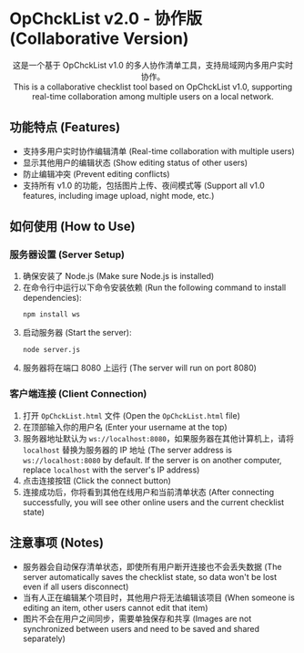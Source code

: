 # OpChckList v2.0 - 协作版 (Collaborative Version)

<div align="center">
这是一个基于 OpChckList v1.0 的多人协作清单工具，支持局域网内多用户实时协作。<br>
This is a collaborative checklist tool based on OpChckList v1.0, supporting real-time collaboration among multiple users on a local network.
</div>

## 功能特点 (Features)

- 支持多用户实时协作编辑清单 (Real-time collaboration with multiple users)
- 显示其他用户的编辑状态 (Show editing status of other users)
- 防止编辑冲突 (Prevent editing conflicts)
- 支持所有 v1.0 的功能，包括图片上传、夜间模式等 (Support all v1.0 features, including image upload, night mode, etc.)

## 如何使用 (How to Use)

### 服务器设置 (Server Setup)

1. 确保安装了 Node.js (Make sure Node.js is installed)
2. 在命令行中运行以下命令安装依赖 (Run the following command to install dependencies):
   ```
   npm install ws
   ```
3. 启动服务器 (Start the server):
   ```
   node server.js
   ```
4. 服务器将在端口 8080 上运行 (The server will run on port 8080)

### 客户端连接 (Client Connection)

1. 打开 `OpChckList.html` 文件 (Open the `OpChckList.html` file)
2. 在顶部输入你的用户名 (Enter your username at the top)
3. 服务器地址默认为 `ws://localhost:8080`，如果服务器在其他计算机上，请将 `localhost` 替换为服务器的 IP 地址 (The server address is `ws://localhost:8080` by default. If the server is on another computer, replace `localhost` with the server's IP address)
4. 点击连接按钮 (Click the connect button)
5. 连接成功后，你将看到其他在线用户和当前清单状态 (After connecting successfully, you will see other online users and the current checklist state)

## 注意事项 (Notes)

- 服务器会自动保存清单状态，即使所有用户断开连接也不会丢失数据 (The server automatically saves the checklist state, so data won't be lost even if all users disconnect)
- 当有人正在编辑某个项目时，其他用户将无法编辑该项目 (When someone is editing an item, other users cannot edit that item)
- 图片不会在用户之间同步，需要单独保存和共享 (Images are not synchronized between users and need to be saved and shared separately)
